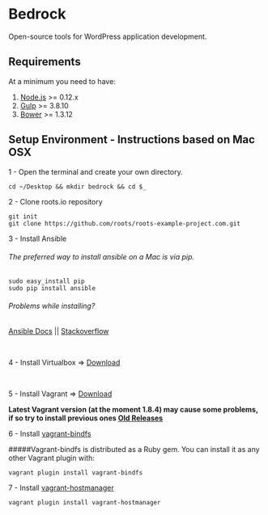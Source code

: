 # Bedrock
Open-source tools for WordPress application development.

## Requirements
At a minimum you need to have:

1. [Node.js](https://nodejs.org/en/download/) >= 0.12.x
2. [Gulp](https://github.com/gulpjs/gulp/blob/master/docs/getting-started.md) >= 3.8.10
3. [Bower](https://bower.io/#install-bower) >= 1.3.12

## Setup Environment - Instructions based on Mac OSX

1 - Open the terminal and create your own directory.
```
cd ~/Desktop && mkdir bedrock && cd $_
```

2 - Clone roots.io repository
```
git init
git clone https://github.com/roots/roots-example-project.com.git
```

3 - Install Ansible

###### The preferred way to install ansible on a Mac is via pip.
```
sudo easy_install pip
sudo pip install ansible
```

###### Problems while installing?

  [Ansible Docs](http://docs.ansible.com/ansible/intro_installation.html#latest-releases-on-mac-osx) ||
  [Stackoverflow](http://stackoverflow.com/questions/17271319/installing-pip-on-mac-os-x)

<br>

4 - Install Virtualbox => [Download](https://www.virtualbox.org/wiki/Downloads)

<br>

5 - Install Vagrant => [Download](https://www.vagrantup.com/downloads.html)

**Latest Vagrant version (at the moment 1.8.4) may cause some problems, if so try to install previous ones [Old Releases](https://releases.hashicorp.com/vagrant/)**

6 - Install [vagrant-bindfs](https://github.com/gael-ian/vagrant-bindfs)

#####Vagrant-bindfs is distributed as a Ruby gem. You can install it as any other Vagrant plugin with:
```
vagrant plugin install vagrant-bindfs
```

7 - Install [vagrant-hostmanager](https://github.com/devopsgroup-io/vagrant-hostmanager)

```
vagrant plugin install vagrant-hostmanager
```
